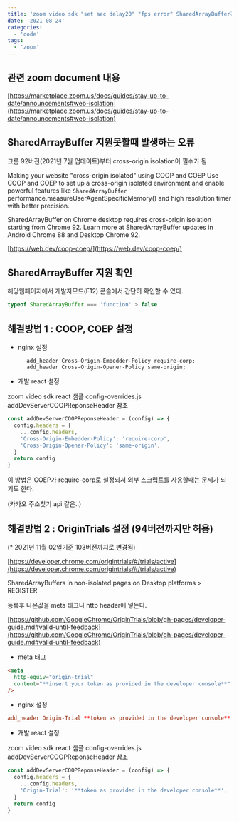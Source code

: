 ```yaml
---
title: 'zoom video sdk "set aec delay20" "fps error" SharedArrayBuffer관련 오류'
date: '2021-08-24'
categories:
  - 'code'
tags:
  - 'zoom'
---
```


## 관련 zoom document 내용

[https://marketplace.zoom.us/docs/guides/stay-up-to-date/announcements#web-isolation](https://marketplace.zoom.us/docs/guides/stay-up-to-date/announcements#web-isolation)

## SharedArrayBuffer 지원못할때 발생하는 오류

크롬 92버전(2021년 7월 업데이트)부터 cross-origin isolation이 필수가 됨

Making your website "cross-origin isolated" using COOP and COEP Use COOP and COEP to set up a cross-origin isolated environment and enable powerful features like `SharedArrayBuffer` performance.measureUserAgentSpecificMemory() and high resolution timer with better precision.

SharedArrayBuffer on Chrome desktop requires cross-origin isolation starting from Chrome 92. Learn more at SharedArrayBuffer updates in Android Chrome 88 and Desktop Chrome 92.

[https://web.dev/coop-coep/](https://web.dev/coop-coep/)

## SharedArrayBuffer 지원 확인

해당웹페이지에서 개발자모드(F12) 콘솔에서 간단히 확인할 수 있다.

```js
typeof SharedArrayBuffer === 'function' > false
```

## 해결방법 1 : COOP, COEP 설정

- nginx 설정

```
      add_header Cross-Origin-Embedder-Policy require-corp;
      add_header Cross-Origin-Opener-Policy same-origin;
```

- 개발 react 설정

zoom video sdk react 샘플 config-overrides.js addDevServerCOOPReponseHeader 참조

```js
const addDevServerCOOPReponseHeader = (config) => {
  config.headers = {
    ...config.headers,
    'Cross-Origin-Embedder-Policy': 'require-corp',
    'Cross-Origin-Opener-Policy': 'same-origin',
  }
  return config
}
```

이 방법은 COEP가 require-corp로 설정되서 외부 스크립트를 사용할때는 문제가 되기도 한다.

(카카오 주소찾기 api 같은..)

## 해결방법 2 : OriginTrials 설정 (94버전까지만 허용)

(\* 2021년 11월 02일기준 103버전까지로 변경됨)

[https://developer.chrome.com/origintrials/#/trials/active](https://developer.chrome.com/origintrials/#/trials/active)

SharedArrayBuffers in non-isolated pages on Desktop platforms > REGISTER

등록후 나온값을 meta 태그나 http header에 넣는다.

[https://github.com/GoogleChrome/OriginTrials/blob/gh-pages/developer-guide.md#valid-until-feedback](https://github.com/GoogleChrome/OriginTrials/blob/gh-pages/developer-guide.md#valid-until-feedback)

- meta 태그

```html
<meta
  http-equiv="origin-trial"
  content="**insert your token as provided in the developer console**"
/>
```

- nginx 설정

```conf
add_header Origin-Trial **token as provided in the developer console**
```

- 개발 react 설정

zoom video sdk react 샘플 config-overrides.js addDevServerCOOPReponseHeader 참조

```js
const addDevServerCOOPReponseHeader = (config) => {
  config.headers = {
    ...config.headers,
    'Origin-Trial': '**token as provided in the developer console**',
  }
  return config
}
```
